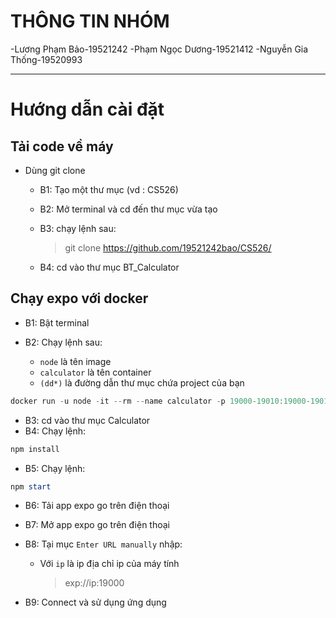 # THÔNG TIN NHÓM 

-Lương Phạm Bảo-19521242
-Phạm Ngọc Dương-19521412
-Nguyễn Gia Thống-19520993

-----


# Hướng dẫn cài đặt

## Tải code về máy

- Dùng git clone

  - B1: Tạo một thư mục (vd : CS526)
  - B2: Mở terminal và cd đến thư mục vừa tạo
  - B3: chạy lệnh sau:
    > git clone https://github.com/19521242bao/CS526/
  - B4: cd vào thư mục BT_Calculator

    <!-- ![](image_readme\1.png) -->

## Chạy expo với docker

- B1: Bật terminal
- B2: Chạy lệnh sau:

  - `node` là tên image
  - `calculator` là tên container
  - `(dd*)` là đường dẫn thư mục chứa project của bạn

```powershell
docker run -u node -it --rm --name calculator -p 19000-19010:19000-19010 -v (dd\*):/current -w /current node:16-slim bash
```

- B3: cd vào thư mục Calculator
- B4: Chạy lệnh:

```powershell
npm install
```

- B5: Chạy lệnh:

```powershell
npm start
```

- B6: Tải app expo go trên điện thoại
- B7: Mở app expo go trên điện thoại
- B8: Tại mục `Enter URL manually` nhập:

  - Với `ip` là ip địa chỉ ip của máy tính
    > exp://ip:19000

- B9: Connect và sử dụng ứng dụng




